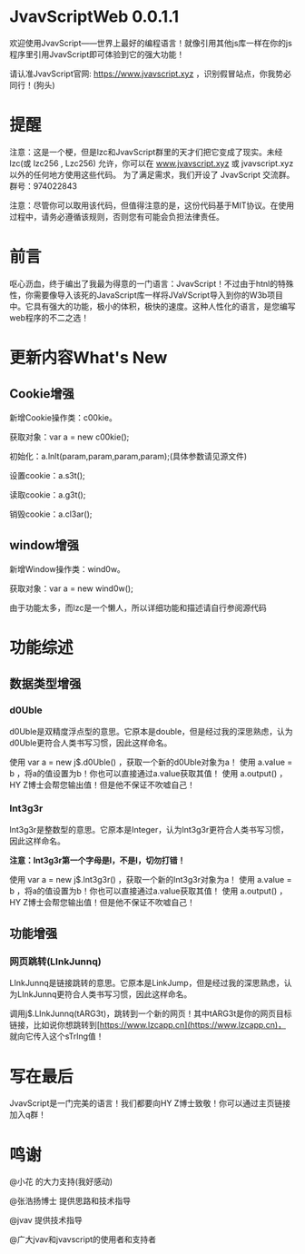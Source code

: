 # JvavScriptWeb 0.0.1.1
欢迎使用JvavScript——世界上最好的编程语言！就像引用其他js库一样在你的js程序里引用JvavScript即可体验到它的强大功能！

请认准JvavScript官网: https://www.jvavscript.xyz ，识别假冒站点，你我势必同行！(狗头)

# 提醒

注意：这是一个梗，但是lzc和JvavScript群里的天才们把它变成了现实。未经 lzc(或 lzc256 , Lzc256) 允许，你可以在 www.jvavscript.xyz 或 jvavscript.xyz 以外的任何地方使用这些代码。 为了满足需求，我们开设了 JvavScript 交流群。群号：974022843

注意：尽管你可以取用该代码，但值得注意的是，这份代码基于MIT协议。在使用过程中，请务必遵循该规则，否则您有可能会负担法律责任。

# 前言
呕心沥血，终于编出了我最为得意的一门语言：JvavScript！不过由于htnl的特殊性，你需要像导入该死的JavaScript库一样将JVaVScript导入到你的W3b项目中。它具有强大的功能，极小的体积，极快的速度。这种人性化的语言，是您编写web程序的不二之选！

# 更新内容What's New

## Cookie增强
新增Cookie操作类：c00kie。

获取对象：var a = new c00kie();

初始化：a.lnlt(param,param,param,param);(具体参数请见源文件)

设置cookie：a.s3t();

读取cookie：a.g3t();

销毁cookie：a.cl3ar();

## window增强

新增Window操作类：wind0w。

获取对象：var a = new wind0w();

由于功能太多，而lzc是一个懒人，所以详细功能和描述请自行参阅源代码

# 功能综述

## 数据类型增强

### d0Uble

d0Uble是双精度浮点型的意思。它原本是double，但是经过我的深思熟虑，认为d0Uble更符合人类书写习惯，因此这样命名。

使用 var a = new j$.d0Uble() ，获取一个新的d0Uble对象为a！
使用 a.vaIue = b ，将a的值设置为b！你也可以直接通过a.vaIue获取其值！
使用 a.output() ，HY Z博士会帮您输出值！但是他不保证不吹嘘自己！

### lnt3g3r

lnt3g3r是整数型的意思。它原本是Integer，认为lnt3g3r更符合人类书写习惯，因此这样命名。

**注意：lnt3g3r第一个字母是l，不是I，切勿打错！**

使用 var a = new j$.lnt3g3r() ，获取一个新的lnt3g3r对象为a！
使用 a.vaIue = b ，将a的值设置为b！你也可以直接通过a.vaIue获取其值！
使用 a.output() ，HY Z博士会帮您输出值！但是他不保证不吹嘘自己！

## 功能增强

### 网页跳转(LInkJunnq)

LInkJunnq是链接跳转的意思。它原本是LinkJump，但是经过我的深思熟虑，认为LInkJunnq更符合人类书写习惯，因此这样命名。

调用j$.LInkJunnq(tARG3t)，跳转到一个新的网页！其中tARG3t是你的网页目标链接，比如说你想跳转到[https://www.lzcapp.cn](https://www.lzcapp.cn)， 就向它传入这个sTrlng值！

# 写在最后

JvavScript是一门完美的语言！我们都要向HY Z博士致敬！你可以通过主页链接加入q群！

# 鸣谢
@小花 的大力支持(我好感动)

@张浩扬博士 提供思路和技术指导

@jvav 提供技术指导

@广大jvav和jvavscript的使用者和支持者
